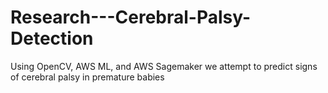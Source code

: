 # Research---Cerebral-Palsy-Detection
Using OpenCV, AWS ML, and AWS Sagemaker we attempt to predict signs of cerebral palsy in premature babies
